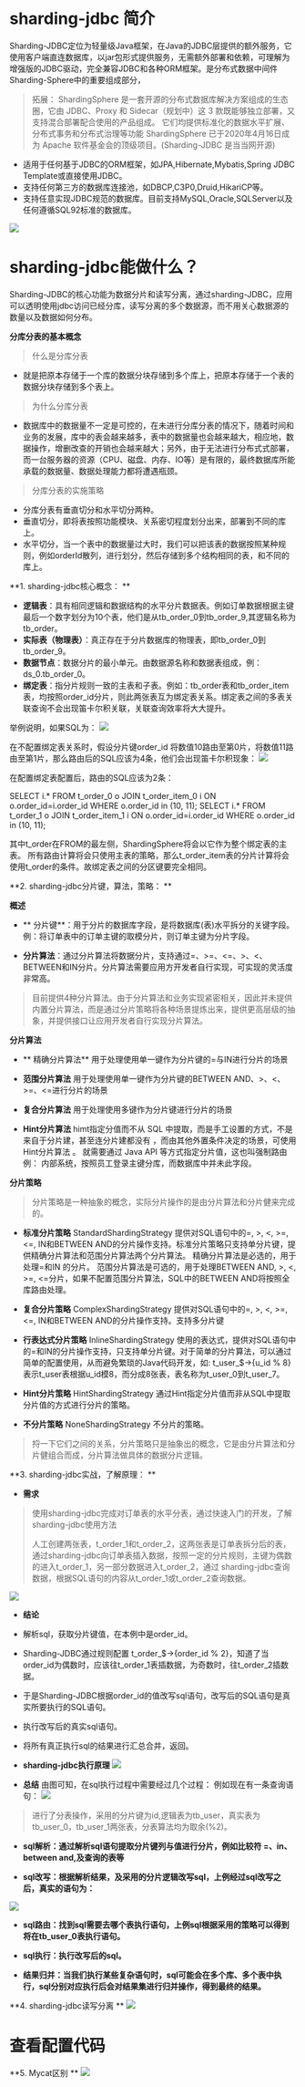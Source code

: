 # sharding-jdbc 简介

Sharding-JDBC定位为轻量级Java框架，在Java的JDBC层提供的额外服务，它使用客户端直连数据库，以jar包形式提供服务，无需额外部署和依赖，可理解为增强版的JDBC驱动，完全兼容JDBC和各种ORM框架。是分布式数据中间件Sharding-Sphere中的重要组成部分，

> 拓展： ShardingSphere 是一套开源的分布式数据库解决方案组成的生态圈，它由 JDBC、Proxy 和 Sidecar（规划中）这 3 款既能够独立部署，又支持混合部署配合使用的产品组成。 它们均提供标准化的数据水平扩展、分布式事务和分布式治理等功能
ShardingSphere 已于2020年4月16日成为 Apache 软件基金会的顶级项目。(Sharding-JDBC 是当当网开源)

- 适用于任何基于JDBC的ORM框架，如JPA,Hibernate,Mybatis,Spring JDBC Template或直接使用JDBC。
- 支持任何第三方的数据库连接池，如DBCP,C3P0,Druid,HikariCP等。
- 支持任意实现JDBC规范的数据库。目前支持MySQL,Oracle,SQLServer以及任何遵循SQL92标准的数据库。

![](img/shardingJdbcBase.png)

# sharding-jdbc能做什么？

Sharding-JDBC的核心功能为数据分片和读写分离，通过sharding-JDBC，应用可以透明使用jdbc访问已经分库，读写分离的多个数据源，而不用关心数据源的数量以及数据如何分布。

**分库分表的基本概念**

> 什么是分库分表
>
- 就是把原本存储于一个库的数据分块存储到多个库上，把原本存储于一个表的数据分块存储到多个表上。

> 为什么分库分表
- 数据库中的数据量不一定是可控的，在未进行分库分表的情况下，随着时间和业务的发展，库中的表会越来越多，表中的数据量也会越来越大，相应地，数据操作，增删改查的开销也会越来越大；另外，由于无法进行分布式式部署，而一台服务器的资源（CPU、磁盘、内存、IO等）是有限的，最终数据库所能承载的数据量、数据处理能力都将遭遇瓶颈。

> 分库分表的实施策略
- 分库分表有垂直切分和水平切分两种。
 - 垂直切分，即将表按照功能模块、关系密切程度划分出来，部署到不同的库上。
 - 水平切分，当一个表中的数据量过大时，我们可以把该表的数据按照某种规则，例如orderId散列，进行划分，然后存储到多个结构相同的表，和不同的库上。


**1. sharding-jdbc核心概念：  **

- **逻辑表**：具有相同逻辑和数据结构的水平分片数据表。例如订单数据根据主键最后一个数字划分为10个表，他们是从tb_order_0到tb_order_9,其逻辑名称为tb_order。
- **实际表（物理表）**：真正存在于分片数据库的物理表，即tb_order_0到tb_order_9。
- **数据节点**：数据分片的最小单元。由数据源名称和数据表组成，例：ds_0.tb_order_0。
- **绑定表**：指分片规则一致的主表和子表。例如：tb_order表和tb_order_item表，均按照order_id分片，则此两张表互为绑定表关系。绑定表之间的多表关联查询不会出现笛卡尔积关联，关联查询效率将大大提升。

举例说明，如果SQL为：
![](img/SQL1.png)

在不配置绑定表关系时，假设分片键order_id 将数值10路由至第0片，将数值11路由至第1片，那么路由后的SQL应该为4条，他们会出现笛卡尔积现象：
![](img/SQL2.png)

在配置绑定表配置后，路由的SQL应该为2条：

> 
SELECT i.* FROM t_order_0 o JOIN t_order_item_0 i ON o.order_id=i.order_id WHERE o.order_id in (10, 11); 
SELECT i.* FROM t_order_1 o JOIN t_order_item_1 i ON o.order_id=i.order_id WHERE o.order_id in (10, 11);

其中t_order在FROM的最左侧，ShardingSphere将会以它作为整个绑定表的主表。 所有路由计算将会只使用主表的策略，那么t_order_item表的分片计算将会使用t_order的条件。故绑定表之间的分区键要完全相同。

**2. sharding-jdbc分片键，算法，策略：  **

**概述**

- ** 分片键**：用于分片的数据库字段，是将数据库(表)水平拆分的关键字段。例：将订单表中的订单主键的取模分片，则订单主键为分片字段。

-  **分片算法**：通过分片算法将数据分片，支持通过=、>=、<=、>、<、BETWEEN和IN分片。分片算法需要应用方开发者自行实现，可实现的灵活度非常高。

> 目前提供4种分片算法。由于分片算法和业务实现紧密相关，因此并未提供内置分片算法，而是通过分片策略将各种场景提炼出来，提供更高层级的抽象，并提供接口让应用开发者自行实现分片算法。

**分片算法**

- ** 精确分片算法**
用于处理使用单一键作为分片键的=与IN进行分片的场景

-  **范围分片算法**
用于处理使用单一键作为分片键的BETWEEN AND、>、<、>=、<=进行分片的场景

- **复合分片算法**
用于处理使用多键作为分片键进行分片的场景

- **Hint分片算法**
himt指定分值而不从 SQL 中提取，而是手工设置的方式，不是来自于分片建，甚至连分片建都没有 ，而由其他外置条件决定的场景，可使用Hint分片算法 。
就需要通过 Java API 等方式指定分片值，这也叫强制路由
例： 内部系统，按照员⼯登录主键分库，而数据库中并未此字段。


**分片策略**

> 分片策略是一种抽象的概念，实际分片操作的是由分片算法和分片健来完成的。

- **标准分片策略**  StandardShardingStrategy
提供对SQL语句中的=, >, <, >=, <=, IN和BETWEEN AND的分片操作支持。标准分片策略只支持单分片键，提供精确分片算法和范围分片算法两个分片算法。 
精确分片算法是必选的，用于处理=和IN 的分片。
范围分片算法是可选的，用于处理BETWEEN AND, >, <, >=, <=分片，如果不配置范围分片算法，SQL中的BETWEEN AND将按照全库路由处理。 

- **复合分片策略** ComplexShardingStrategy
提供对SQL语句中的=, >, <, >=, <=, IN和BETWEEN AND的分片操作支持。支持多分片键

- **行表达式分片策略** InlineShardingStrategy
使用的表达式，提供对SQL语句中的=和IN的分片操作支持，只支持单分片键。对于简单的分片算法，可以通过简单的配置使用，从而避免繁琐的Java代码开发，如: t_user_$->{u_id % 8} 表示t_user表根据u_id模8，而分成8张表，表名称为t_user_0到t_user_7。

- **Hint分片策略** HintShardingStrategy
通过Hint指定分片值而非从SQL中提取分片值的方式进行分片的策略。

-  **不分片策略**  NoneShardingStrategy 
不分片的策略。

> 捋一下它们之间的关系，分片策略只是抽象出的概念，它是由分片算法和分片健组合而成，分片算法做具体的数据分片逻辑。


**3. sharding-jdbc实战，了解原理：  **

- **需求**

>使用sharding-jdbc完成对订单表的水平分表，通过快速入门的开发，了解sharding-jdbc使用方法
> 
> 人工创建两张表，t_order_1和t_order_2，这两张表是订单表拆分后的表，通过sharding-jdbc向订单表插入数据，按照一定的分片规则，主键为偶数的进入t_order_1，另一部分数据进入t_order_2，通过 sharding-jdbc查询数据，根据SQL语句的内容从t_order_1或t_order_2查询数据。

![](img/table.png)

- **结论** 
 - 解析sql，获取分片键值，在本例中是order_id。	
 - Sharding-JDBC通过规则配置 t_order_$->{order_id % 2}，知道了当order_id为偶数时，应该往t_order_1表插数据，为奇数时，往t_order_2插数据。
 - 于是Sharding-JDBC根据order_id的值改写sql语句，改写后的SQL语句是真实所要执行的SQL语句。
 - 执行改写后的真实sql语句。
 -  将所有真正执行sql的结果进行汇总合并，返回。


- **sharding-jdbc执行原理**
![](img/yuanli.png)
- **总结**
由图可知，在sql执行过程中需要经过几个过程：
例如现在有一条查询语句：
![](img/SQL6.png)

 > 进行了分表操作，采用的分片键为id,逻辑表为tb_user，真实表为 tb_user_0，tb_user_1两张表，分表算法均为取余(%2)。
- **sql解析：通过解析sql语句提取分片键列与值进行分片，例如比较符 =、in、 between and,及查询的表等**

- **sql改写：根据解析结果，及采用的分片逻辑改写sql，上例经过sql改写之后，真实的语句为：**

![](img/SQL7.png)

- **sql路由：找到sql需要去哪个表执行语句，上例sql根据采用的策略可以得到将在tb_user_0表执行语句。**

- **sql执行：执行改写后的sql。**

- **结果归并：当我们执行某些复杂语句时，sql可能会在多个库、多个表中执行，sql分别对应执行后会对结果集进行归并操作，得到最终的结果。**


**4. sharding-jdbc读写分离  **
![](img/duxie.png)
# 查看配置代码

**5. Mycat区别  **
![](img/kaiYuan.png)